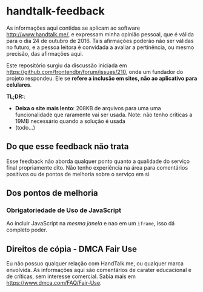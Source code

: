 # handtalk-feedback
As informações aqui contidas se aplicam ao software http://www.handtalk.me/, e
expressam minha opinião pessoal, que é válida para o dia 24 de outubro de 2016.
Tais afirmações poderão não ser válidas no futuro, e a pessoa leitora é
convidada a avaliar a pertinência, ou mesmo precisão, das afirmações aqui.

Este repositório surgiu da discussão iniciada em https://github.com/frontendbr/forum/issues/210,
onde um fundador do projeto respondeu. Ele se **refere a inclusão em sites, não
ao aplicativo para celulares**.

**TL;DR:**:

- **Deixa o site mais lento**: 208KB de arquivos para uma uma funcionalidade que
raramente vai ser usada. Note: não tenho críticas a 19MB necessário quando a solução
é usada
- (todo...)


## Do que esse feedback não trata
Esse feedback não aborda qualquer ponto quanto a qualidade do serviço final
propriamente dito. Não tenho experiência na área para comentários positivos
ou de pontos de melhoria sobre o serviço em si.

## Dos pontos de melhoria

### Obrigatoriedade de Uso de JavaScript
Ao incluir JavaScript na _mesma janela_ e nao em um `iframe`, isso dá completo
poder.


## Direitos de cópia - DMCA Fair Use

Eu não possuo qualquer relação com HandTalk.me, ou qualquer marca envolvida. As
informações aqui são comentários de carater educacional e de críticas, sem
interesse comercial. Sabia mais em https://www.dmca.com/FAQ/Fair-Use.